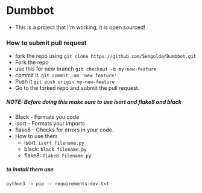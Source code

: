 # Dumbbot
- This is a project that i'm working, it is open sourced!

### How to submit pull request
- fork the repo using `git clone https://github.com/Sengolda/Dumbbot.git`
- Fork the repo
- use this for new branch `git checkout -b my-new-feature`
- commit it. `git commit -am 'new feature'`
- Push it `git push origin my-new-feature`
- Go to the forked repo and submit the pull request.


##### NOTE: Before doing this make sure to use isort and flake8 and black 
   - Black - Formats you code
   - isort - Formats your imports
   - flake8 - Checks for errors in your code.    
- How to use them
  - isort: `isort filename.py`
  - black: `black filename.py`
  - flake8: `flake8 filename.py`
##### to install them use
```bash
python3 -m pip -r requirements-dev.txt

